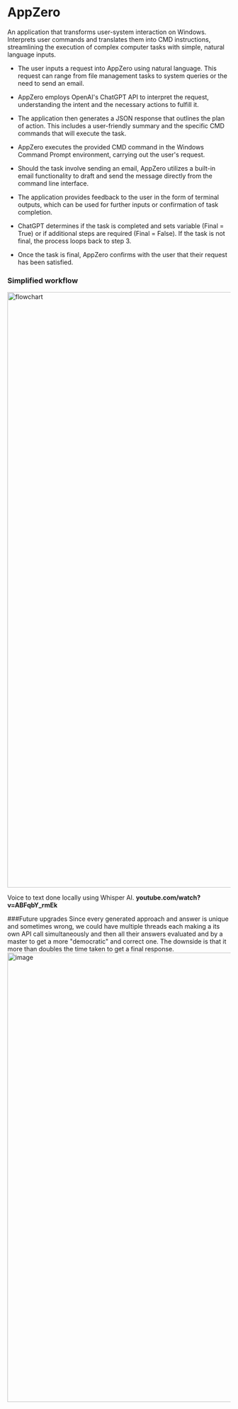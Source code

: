 # AppZero 

An application that transforms user-system interaction on Windows. Interprets user commands and translates them into CMD instructions, streamlining the execution of complex computer tasks with simple, natural language inputs.

- The user inputs a request into AppZero using natural language. This request can range from file management tasks to system queries or the need to send an email.

- AppZero employs OpenAI's ChatGPT API to interpret the request, understanding the intent and the necessary actions to fulfill it.

- The application then generates a JSON response that outlines the plan of action. This includes a user-friendly summary and the specific CMD commands that will execute the task.

- AppZero executes the provided CMD command in the Windows Command Prompt environment, carrying out the user's request.

- Should the task involve sending an email, AppZero utilizes a built-in email functionality to draft and send the message directly from the command line interface.

- The application provides feedback to the user in the form of terminal outputs, which can be used for further inputs or confirmation of task completion.

- ChatGPT determines if the task is completed and sets variable (Final = True) or if additional steps are required (Final = False). If the task is not final, the process loops back to step 3.

- Once the task is final, AppZero confirms with the user that their request has been satisfied.


### Simplified workflow 
<img width="1345" alt="flowchart" src="https://github.com/nikhil-mathews/app-zero/assets/52326197/e97ce8b7-18eb-4f87-95a5-d4c176631c8e">

Voice to text done locally using Whisper AI.
**youtube.com/watch?v=ABFqbY_rmEk**

###Future upgrades
Since every generated approach and answer is unique and sometimes wrong, we could have multiple threads each making a its own API call simultaneously and then all their answers evaluated and by a master to get a more "democratic" and correct one.
The downside is that it more than doubles the time taken to get a final response.
<img width="1015" alt="image" src="https://github.com/nikhil-mathews/app-zero/assets/52326197/c0063045-5419-4455-8650-656a8fcba283">
